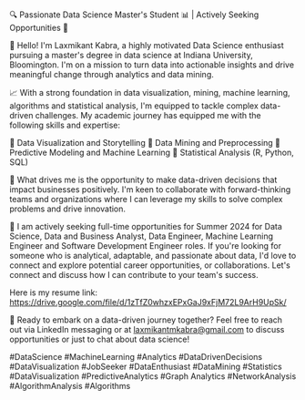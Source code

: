 🔍 Passionate Data Science Master's Student 📊 | Actively Seeking Opportunities 🚀

👋 Hello! I'm Laxmikant Kabra, a highly motivated Data Science enthusiast pursuing a master's degree in data science at Indiana University, Bloomington. I'm on a mission to turn data into actionable insights and drive meaningful change through analytics and data mining.

📈 With a strong foundation in data visualization, mining, machine learning, algorithms and statistical analysis, I'm equipped to tackle complex data-driven challenges. My academic journey has equipped me with the following skills and expertise:

🔹 Data Visualization and Storytelling
🔹 Data Mining and Preprocessing
🔹 Predictive Modeling and Machine Learning
🔹 Statistical Analysis (R, Python, SQL)

🌟 What drives me is the opportunity to make data-driven decisions that impact businesses positively. I'm keen to collaborate with forward-thinking teams and organizations where I can leverage my skills to solve complex problems and drive innovation.

💼 I am actively seeking full-time opportunities for Summer 2024 for Data Science, Data and Business Analyst, Data Engineer, Machine Learning Engineer and Software Development Engineer roles. If you're looking for someone who is analytical, adaptable, and passionate about data, I'd love to connect and explore potential career opportunities, or collaborations. Let's connect and discuss how I can contribute to your team's success.

Here is my resume link: https://drive.google.com/file/d/1zTfZ0whzxEPxGaJ9xFjM72L9ArH9UpSk/

🚀 Ready to embark on a data-driven journey together? Feel free to reach out via LinkedIn messaging or at laxmikantmkabra@gmail.com to discuss opportunities or just to chat about data science!

#DataScience #MachineLearning #Analytics #DataDrivenDecisions #DataVisualization #JobSeeker #DataEnthusiast #DataMining #Statistics #DataVisualization #PredictiveAnalytics #Graph Analytics #NetworkAnalysis #AlgorithmAnalysis #Algorithms

<!---
laxmikantmkabra/laxmikantmkabra is a ✨ special ✨ repository because its `README.md` (this file) appears on your GitHub profile.
You can click the Preview link to take a look at your changes.
--->
